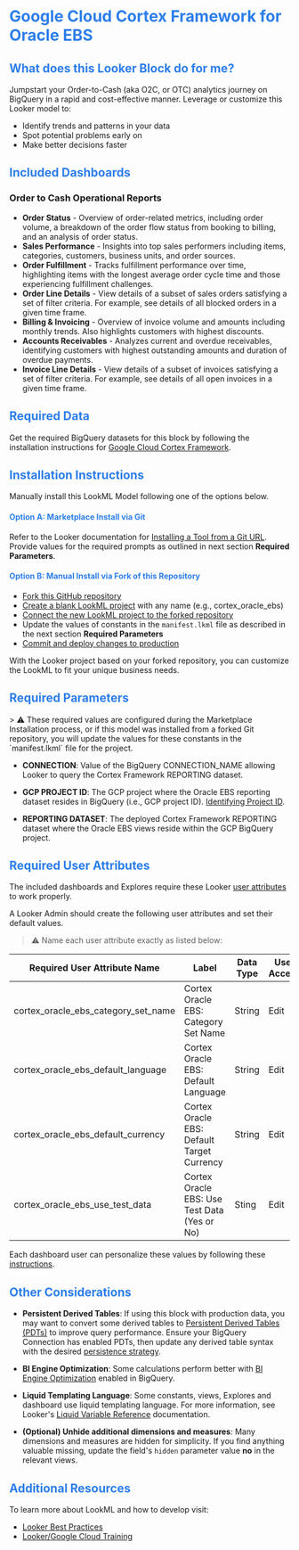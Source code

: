 <h1><span style="color:#2d7eea">Google Cloud Cortex Framework for Oracle EBS</span></h1>

<h2><span style="color:#2d7eea">What does this Looker Block do for me?</span></h2>

Jumpstart your Order-to-Cash (aka O2C, or OTC) analytics journey on BigQuery in a rapid and cost-effective manner. Leverage or customize this Looker model to:
* Identify trends and patterns in your data
* Spot potential problems early on
* Make better decisions faster

<h2><span style="color:#2d7eea">Included Dashboards</span></h2>

<h3> Order to Cash Operational Reports </h3>

- **Order Status** - Overview of order-related metrics, including order volume, a breakdown of the order flow status from booking to billing,
and an analysis of order status.
- **Sales Performance** - Insights into top sales performers including items, categories, customers, business units, and order sources.
- **Order Fulfillment** - Tracks fulfillment performance over time, highlighting items with the longest average order cycle time and those experiencing fulfillment challenges.
- **Order Line Details** - View details of a subset of sales orders satisfying a set of filter criteria.  For example, see details of all blocked orders in a given time frame.
- **Billing & Invoicing** - Overview of invoice volume and amounts including monthly trends. Also highlights customers with highest discounts.
- **Accounts Receivables** - Analyzes current and overdue receivables, identifying customers with highest outstanding amounts and duration of overdue payments.
- **Invoice Line Details** - View details of a subset of invoices satisfying a set of filter criteria.  For example, see details of all open invoices in a given time frame.

<h2><span style="color:#2d7eea">Required Data</span></h2>

Get the required BigQuery datasets for this block by following the installation instructions for [Google Cloud Cortex Framework](https://github.com/GoogleCloudPlatform/cortex-data-foundation).

<h2><span style="color:#2d7eea">Installation Instructions</span></h2>

Manually install this LookML Model following one of the options below.

<h4><span style="color:#2d7eea">Option A: Marketplace Install via Git</span></h4>

Refer to the Looker documentation for [Installing a Tool from a Git URL](https://cloud.google.com/looker/docs/marketplace#installing_a_tool_from_a_git_url). Provide values for the required prompts as outlined in next section **Required Parameters**.

<h4><span style="color:#2d7eea">Option B: Manual Install via Fork of this Repository</span></h4>

  * [Fork this GitHub repository](https://docs.github.com/en/get-started/quickstart/fork-a-repo#forking-a-repository)
  * [Create a blank LookML project](https://cloud.google.com/looker/docs/create-projects#creating_a_blank_project) with any name (e.g., cortex_oracle_ebs)
  * [Connect the new LookML project to the forked repository](https://cloud.google.com/looker/docs/setting-up-git-connection)
  * Update the values of constants in the `manifest.lkml` file as described in the next section **Required Parameters**
  * [Commit and deploy changes to production](https://cloud.google.com/looker/docs/version-control-and-deploying-changes#getting_your_changes_to_production)

With the Looker project based on your forked repository, you can customize the LookML to fit your unique business needs.

<h2><span style="color:#2d7eea"> Required Parameters</span></h2>
> ⚠️ These required values are configured during the Marketplace Installation process, or if this model was installed from a forked Git repository, you will update the values for these constants in the `manifest.lkml` file for the project.

- **CONNECTION**: Value of the BigQuery CONNECTION_NAME allowing Looker to query the Cortex Framework REPORTING dataset.

- **GCP PROJECT ID**: The GCP project where the Oracle EBS reporting dataset resides in BigQuery (i.e., GCP project ID). [Identifying Project ID](https://cloud.google.com/resource-manager/docs/creating-managing-projects#identifying_projects).

- **REPORTING DATASET**: The deployed Cortex Framework REPORTING dataset where the Oracle EBS views reside within the GCP BigQuery project.


<h2><span style="color:#2d7eea"> Required User Attributes</span></h2>

The included dashboards and Explores require these Looker [user attributes](https://cloud.google.com/looker/docs/admin-panel-users-user-attributes) to work properly.

A Looker Admin should create the following user attributes and set their default values.
> ⚠️ Name each user attribute exactly as listed below:

| **Required User Attribute Name** | **Label**                            | **Data Type** | **User Access** | **Hide Value** | **Default Value** |
|----------------------------------|--------------------------------------|---------------|-----------------|----------------|-------------------|
| cortex_oracle_ebs_category_set_name  | Cortex Oracle EBS: Category Set Name      | String        | Edit            | No             | Primary Category Set Name used in your EBS system. If using Cortex Test Harness Data default value equals BE_INV_ITEM_CATEGORY_SET |
| cortex_oracle_ebs_default_language   | Cortex Oracle EBS: Default Language  | String        | Edit            | No             | **US** (or primary language code used in your EBS system). If using Cortex Test Harness data, the available values are US (English) and ES (Spanish) |
| cortex_oracle_ebs_default_currency | Cortex Oracle EBS: Default Target Currency | String | Edit | No | **USD** or desired currency like EUR, CAD or JPY |
| cortex_oracle_ebs_use_test_data | Cortex Oracle EBS: Use Test Data (Yes or No) | Sting | Edit | No | Enter **Yes** if using Cortex Framework test harness data. Otherwise, enter No |

Each dashboard user can personalize these values by following these [instructions](https://cloud.google.com/looker/docs/user-account).


<h2><span style="color:#2d7eea">Other Considerations</span></h2>

- **Persistent Derived Tables**: If using this block with production data, you may want to convert some derived tables to [Persistent Derived Tables (PDTs)](https://cloud.google.com/looker/docs/derived-tables#use_cases_for_pdts) to improve query performance. Ensure your BigQuery Connection has enabled PDTs, then update any derived table syntax with the desired [persistence strategy](https://cloud.google.com/looker/docs/derived-tables#persistence_strategies).

- **BI Engine Optimization**: Some calculations perform better with [BI Engine Optimization](https://cloud.google.com/blog/products/data-analytics/faster-queries-with-bigquery-bi-engine) enabled in BigQuery.

- **Liquid Templating Language**: Some constants, views, Explores and dashboard use liquid templating language. For more information, see Looker's [Liquid Variable Reference](https://cloud.google.com/looker/docs/liquid-variable-reference) documentation.

- **(Optional) Unhide additional dimensions and measures**: Many dimensions and measures are hidden for simplicity. If you find anything valuable missing, update the field's `hidden` parameter value **no** in the relevant views.

<h2><span style="color:#2d7eea">Additional Resources</span></h2>

To learn more about LookML and how to develop visit:
- [Looker Best Practices](https://cloud.google.com/looker/docs/best-practices/home)
- [Looker/Google Cloud Training](https://www.cloudskillsboost.google/catalog)
